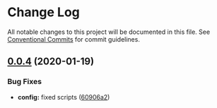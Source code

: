 # Change Log

All notable changes to this project will be documented in this file.
See [Conventional Commits](https://conventionalcommits.org) for commit guidelines.

## [0.0.4](https://github.com/Yurchishin/lerna/compare/v0.0.3...v0.0.4) (2020-01-19)


### Bug Fixes

* **config:** fixed scripts ([60906a2](https://github.com/Yurchishin/lerna/commit/60906a2b13f13ab52aa40ea5a9335a8e54dedcc6))
